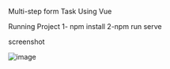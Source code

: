 Multi-step form Task Using Vue 

Running Project
1- npm install
2-npm run serve

screenshot

![image](https://user-images.githubusercontent.com/99085810/233264148-22eab923-9936-4184-860e-437c3752ac82.png)

